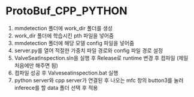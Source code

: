 # ProtoBuf_CPP_PYTHON

1. mmdetection 폴더에 work_dir 폴더를 생성
2. work_dir 폴더에 학습시킨 pth 파일을 넣어줌
3. mmdetection 폴더에 해당 모델 config 파일을 넣어줌
4. server.py를 열어 적절한 가중치 파일 경로와 config 파일 경로 설정
5. ValveSeatInspection.sln을 실행 후 Release로 runtime 변경 후 컴파일 (제일 처음에만 해주면 됨)
6. 컴파일 성공 후 Valveseatinspection.bat 실행
7. python server와 cpp server가 연결된 후 나오는 mfc 창의 button3를 눌러 inferece를 할 data 폴더 선택 후 적용
